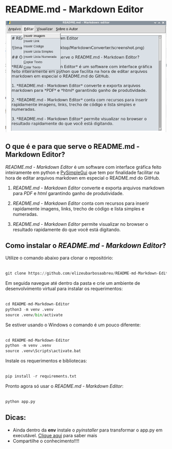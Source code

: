# README.md - Markdown Editor

![Imagem](screenshot.png) 

## O que é e para que serve o README.md - Markdown Editor?

*README.md - Markdown Editor* é um software com interface gráfica feito inteiramente em python e [PySimpleGui](https://github.com/PySimpleGUI/PySimpleGUI) que tem por finalidade facilitar na hora de editar arquivos markdown em especial o README.md do GitHub.

1. *README.md - Markdown Editor* converte e exporta arquivos markdown para *PDF* e *html* garantindo ganho de produtividade.

2. *README.md - Markdown Editor* conta com recursos para inserir rapidamente imagens, links, trecho de código e lista simples e numeradas.

3. *README.md - Markdown Editor* permite visualizar no browser o resultado rapidamente do que você está digitando.  

## Como instalar o *README.md - Markdown Editor*?

Utilize o comando abaixo para clonar o repositório:
 
~~~python

git clone https://github.com/elizeubarbosaabreu/README-md-Markdown-Editor.git

~~~
 
Em seguida navegue até dentro da pasta e crie um ambiente de desenvolvimento virtual para instalar os requerimentos:
 
~~~python

cd README-md-Markdown-Editor
python3 -m venv .venv
source .venv/bin/activate

~~~

Se estiver usando o Windows o comando é um pouco diferente:

~~~python

cd README-md-Markdown-Editor
python -m venv .venv
source .venv\Scripts\activate.bat

~~~

Instale os requerimentos e bibliotecas:
 
~~~python

pip install -r requirements.txt

~~~
 
Pronto agora só usar o *README.md - Markdown Editor*:
 
~~~python

python app.py

~~~
 

## Dicas:
* Ainda dentro da **env** instale o *pyinstaller* para transformar o app.py em executável. [Clique aqui](http://www.pyinstaller.org/) para saber mais
* Compartilhe o conhecimento!!!!

